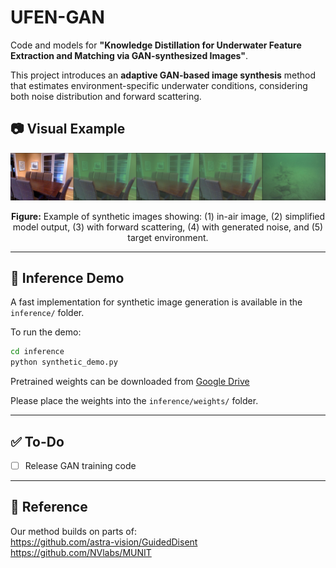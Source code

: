 # UFEN-GAN

Code and models for **"Knowledge Distillation for Underwater Feature Extraction and Matching via GAN-synthesized Images"**.

This project introduces an **adaptive GAN-based image synthesis** method that estimates environment-specific underwater conditions, considering both noise distribution and forward scattering.

## 📷 Visual Example

<p align="center">
  <img src="example.png" alt="Demo Example" width="600"/>
</p>

<p align="center">
  <strong>Figure:</strong> Example of synthetic images showing: (1) in-air image, (2) simplified model output, (3) with forward scattering, (4) with generated noise, and (5) target environment.
</p>



---

## 🔧 Inference Demo

A fast implementation for synthetic image generation is available in the `inference/` folder.

To run the demo:

```bash
cd inference
python synthetic_demo.py
```

Pretrained weights can be downloaded from [Google Drive](https://drive.google.com/drive/folders/1PBefKnEHxgE8K_xqZ6prpdIxbJKfbE47?usp=drive_link)

Please place the weights into the `inference/weights/` folder.

---

## ✅ To-Do

- [ ] Release GAN training code

---

## 📌 Reference

Our method builds on parts of:  
https://github.com/astra-vision/GuidedDisent  
https://github.com/NVlabs/MUNIT